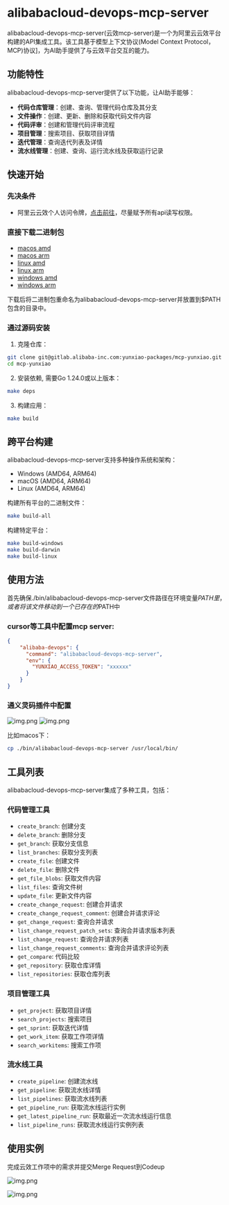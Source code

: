 # alibabacloud-devops-mcp-server

alibabacloud-devops-mcp-server(云效mcp-server)是一个为阿里云云效平台构建的API集成工具。该工具基于模型上下文协议(Model Context Protocol，MCP)协议]，为AI助手提供了与云效平台交互的能力。

## 功能特性

alibabacloud-devops-mcp-server提供了以下功能，让AI助手能够：

* **代码仓库管理**：创建、查询、管理代码仓库及其分支
* **文件操作**：创建、更新、删除和获取代码文件内容
* **代码评审**：创建和管理代码评审流程
* **项目管理**：搜索项目、获取项目详情
* **迭代管理**：查询迭代列表及详情
* **流水线管理**：创建、查询、运行流水线及获取运行记录

## 快速开始

### 先决条件
* 阿里云云效个人访问令牌，[点击前往](https://help.aliyun.com/zh/yunxiao/developer-reference/obtain-personal-access-token?spm=a2c4g.11186623.help-menu-150040.d_5_0_1.5dc72af2GnT64i)，尽量赋予所有api读写权限。

### 直接下载二进制包

* [macos amd](https://agent-install-beijing.oss-cn-beijing.aliyuncs.com/alibabacloud-devops-mcp-server/alibabacloud-devops-mcp-server_darwin_amd64)
* [macos arm](https://agent-install-beijing.oss-cn-beijing.aliyuncs.com/alibabacloud-devops-mcp-server/alibabacloud-devops-mcp-server_darwin_arm64)
* [linux amd](https://agent-install-beijing.oss-cn-beijing.aliyuncs.com/alibabacloud-devops-mcp-server/alibabacloud-devops-mcp-server_linux_amd64)
* [linux arm](https://agent-install-beijing.oss-cn-beijing.aliyuncs.com/alibabacloud-devops-mcp-server/alibabacloud-devops-mcp-server_linux_arm64)
* [windows amd](https://agent-install-beijing.oss-cn-beijing.aliyuncs.com/alibabacloud-devops-mcp-server/alibabacloud-devops-mcp-server_windows_amd64.exe)
* [windows arm](https://agent-install-beijing.oss-cn-beijing.aliyuncs.com/alibabacloud-devops-mcp-server/alibabacloud-devops-mcp-server_windows_arm64.exe)

下载后将二进制包重命名为alibabacloud-devops-mcp-server并放置到$PATH包含的目录中。

### 通过源码安装

1. 克隆仓库：

```bash
git clone git@gitlab.alibaba-inc.com:yunxiao-packages/mcp-yunxiao.git
cd mcp-yunxiao
```

2. 安装依赖, 需要Go 1.24.0或以上版本：

```bash
make deps
```

3. 构建应用：

```bash
make build
```

## 跨平台构建

alibabacloud-devops-mcp-server支持多种操作系统和架构：

* Windows (AMD64, ARM64)
* macOS (AMD64, ARM64)
* Linux (AMD64, ARM64)

构建所有平台的二进制文件：

```bash
make build-all
```

构建特定平台：

```bash
make build-windows
make build-darwin
make build-linux
```

## 使用方法

首先确保./bin/alibabacloud-devops-mcp-server文件路径在环境变量$PATH里，或者将该文件移动到一个已存在的$PATH中

### cursor等工具中配置mcp server:

```json
{
    "alibaba-devops": {
      "command": "alibabacloud-devops-mcp-server",
      "env": {
        "YUNXIAO_ACCESS_TOKEN": "xxxxxx"
      }
    }
}

```

### 通义灵码插件中配置

![img.png](img/mcpconfig1.jpg)
![img.png](img/mcpconfig2.jpg)


比如macos下：
```bash
cp ./bin/alibabacloud-devops-mcp-server /usr/local/bin/ 
```



## 工具列表

alibabacloud-devops-mcp-server集成了多种工具，包括：

### 代码管理工具

- `create_branch`: 创建分支
- `delete_branch`: 删除分支
- `get_branch`: 获取分支信息
- `list_branches`: 获取分支列表
- `create_file`: 创建文件
- `delete_file`: 删除文件
- `get_file_blobs`: 获取文件内容
- `list_files`: 查询文件树
- `update_file`: 更新文件内容
- `create_change_request`: 创建合并请求
- `create_change_request_comment`: 创建合并请求评论
- `get_change_request`: 查询合并请求
- `list_change_request_patch_sets`: 查询合并请求版本列表
- `list_change_request`: 查询合并请求列表
- `list_change_request_comments`: 查询合并请求评论列表
- `get_compare`: 代码比较
- `get_repository`: 获取仓库详情
- `list_repositories`: 获取仓库列表

### 项目管理工具

- `get_project`: 获取项目详情
- `search_projects`: 搜索项目
- `get_sprint`: 获取迭代详情
- `get_work_item`: 获取工作项详情
- `search_workitems`: 搜索工作项

### 流水线工具

- `create_pipeline`: 创建流水线
- `get_pipeline`: 获取流水线详情
- `list_pipelines`: 获取流水线列表
- `get_pipeline_run`: 获取流水线运行实例
- `get_latest_pipeline_run`: 获取最近一次流水线运行信息
- `list_pipeline_runs`: 获取流水线运行实例列表

## 使用实例
完成云效工作项中的需求并提交Merge Request到Codeup

![img.png](img/img_7.png)

![img.png](img/img_8.png)

